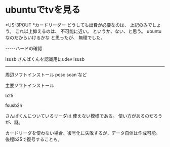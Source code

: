 # ubuntuでtvを見る

*US-3POUT
*カードリーダー
どうしても出費が必要なのは、
上記のみでしょう。
これ以上抑えるのは、
不可能に近い。
というか、ない、と思う。
ubuntuなのだからいけるかな
と思ったが、
無理でした。


-----ハードの確認

lsusb
さんぱくんを認識用にudev
lsusb


-----------------------
周辺ソフトインストール
pcsc scan`など

主要ソフトインストール

b25

fsusb2n

さんぱくんについているリーダは
使えない模様である。
使い方があるのだろうが、謎。

カードリーダを使わない場合、復号化に失敗するが、データ自体は作成可能。
後程b25で復号することも。





